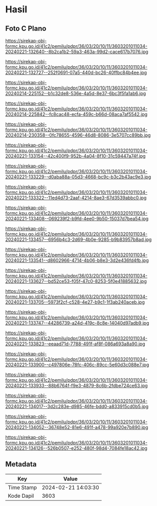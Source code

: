 # Hasil

## Foto C Plano

https://sirekap-obj-formc.kpu.go.id/41c2/pemilu/pdpr/36/03/20/10/11/3603201011034-20240221-132640--8b2ca1b2-59a3-463a-99d2-cace617b7076.jpg

https://sirekap-obj-formc.kpu.go.id/41c2/pemilu/pdpr/36/03/20/10/11/3603201011034-20240221-132727--252f0691-07a5-440d-bc26-40ffbc84b4ee.jpg

https://sirekap-obj-formc.kpu.go.id/41c2/pemilu/pdpr/36/03/20/10/11/3603201011034-20240214-225152--b1c32de8-536e-4a5d-8e37-6bc3f5fa1ab6.jpg

https://sirekap-obj-formc.kpu.go.id/41c2/pemilu/pdpr/36/03/20/10/11/3603201011034-20240214-225842--fc8cac48-ecfa-459c-b66d-08aca7af5542.jpg

https://sirekap-obj-formc.kpu.go.id/41c2/pemilu/pdpr/36/03/20/10/11/3603201011034-20240214-230358--0fc78655-4596-46d8-8086-3e5707cc89bb.jpg

https://sirekap-obj-formc.kpu.go.id/41c2/pemilu/pdpr/36/03/20/10/11/3603201011034-20240221-133154--42c400f9-952b-4a04-8f10-31c59447a74f.jpg

https://sirekap-obj-formc.kpu.go.id/41c2/pemilu/pdpr/36/03/20/10/11/3603201011034-20240221-133229--d0aba88a-05d3-4668-bc9c-b3c2b43ac9e3.jpg

https://sirekap-obj-formc.kpu.go.id/41c2/pemilu/pdpr/36/03/20/10/11/3603201011034-20240221-133322--11ed4d73-2aaf-4214-8ae3-67d3539abbc0.jpg

https://sirekap-obj-formc.kpu.go.id/41c2/pemilu/pdpr/36/03/20/10/11/3603201011034-20240221-133408--069239f2-b9fd-4ee0-9b50-15037d7bea54.jpg

https://sirekap-obj-formc.kpu.go.id/41c2/pemilu/pdpr/36/03/20/10/11/3603201011034-20240221-133457--6956b4c3-2d69-4b0e-9285-b9b83957b8ad.jpg

https://sirekap-obj-formc.kpu.go.id/41c2/pemilu/pdpr/36/03/20/10/11/3603201011034-20240221-133541--d8602966-4714-4b06-b8e3-3d2e436fd4fb.jpg

https://sirekap-obj-formc.kpu.go.id/41c2/pemilu/pdpr/36/03/20/10/11/3603201011034-20240221-133627--bd52ce53-f05f-47c0-8253-5f0e41885632.jpg

https://sirekap-obj-formc.kpu.go.id/41c2/pemilu/pdpr/36/03/20/10/11/3603201011034-20240221-133705--5973f2cf-c528-4e27-b9c1-1f3ab240aceb.jpg

https://sirekap-obj-formc.kpu.go.id/41c2/pemilu/pdpr/36/03/20/10/11/3603201011034-20240221-133747--44286739-a24d-419c-8c8e-14040d97adb9.jpg

https://sirekap-obj-formc.kpu.go.id/41c2/pemilu/pdpr/36/03/20/10/11/3603201011034-20240221-133823--eeaad71d-7788-491f-af8f-086a693a8a90.jpg

https://sirekap-obj-formc.kpu.go.id/41c2/pemilu/pdpr/36/03/20/10/11/3603201011034-20240221-133900--c497806e-78fc-406c-89cc-5e60d3c088e7.jpg

https://sirekap-obj-formc.kpu.go.id/41c2/pemilu/pdpr/36/03/20/10/11/3603201011034-20240221-133933--88b6764f-f9e3-4879-8c6b-2fdbe724ce63.jpg

https://sirekap-obj-formc.kpu.go.id/41c2/pemilu/pdpr/36/03/20/10/11/3603201011034-20240221-134017--3d2c283e-d985-46fe-bdd0-a833915cd0b5.jpg

https://sirekap-obj-formc.kpu.go.id/41c2/pemilu/pdpr/36/03/20/10/11/3603201011034-20240221-134052--36748e52-81e6-491f-a478-99a920e7b890.jpg

https://sirekap-obj-formc.kpu.go.id/41c2/pemilu/pdpr/36/03/20/10/11/3603201011034-20240221-134126--526b0507-e252-480f-98d4-7084fe18ac42.jpg


## Metadata

| Key        | Value               |
| ---------- | ------------------- |
| Time Stamp | 2024-02-21 14:03:30 |
| Kode Dapil | 3603                |




